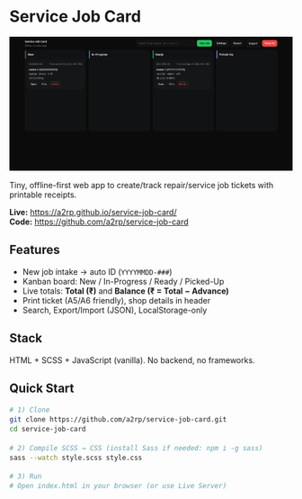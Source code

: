 # Service Job Card

![alt text](image.png)

Tiny, offline-first web app to create/track repair/service job tickets with printable receipts.

**Live:** https://a2rp.github.io/service-job-card/  
**Code:** https://github.com/a2rp/service-job-card

## Features

-   New job intake → auto ID (`YYYYMMDD-###`)
-   Kanban board: New / In-Progress / Ready / Picked-Up
-   Live totals: **Total (₹)** and **Balance (₹ = Total − Advance)**
-   Print ticket (A5/A6 friendly), shop details in header
-   Search, Export/Import (JSON), LocalStorage-only

## Stack

HTML + SCSS + JavaScript (vanilla). No backend, no frameworks.

## Quick Start

```bash
# 1) Clone
git clone https://github.com/a2rp/service-job-card.git
cd service-job-card

# 2) Compile SCSS → CSS (install Sass if needed: npm i -g sass)
sass --watch style.scss style.css

# 3) Run
# Open index.html in your browser (or use Live Server)
```
